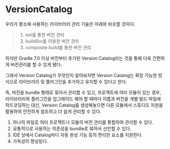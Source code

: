 # VersionCatalog
우리가 평소에 사용하는 라이브러리 관리 기술은 아래와 비슷할 것이다.
> 1. ext를 통한 버전 관리
> 2. buildSrc를 이용한 버전 관리
> 3. composite build를 통한 버전 관리

하지만 Gradle 7.0 이상 버전부터 추가된 Version Catalog라는 것을 통해 더욱 간편하게 버전관리를 할 수 있게 됐다.

그래서 Version Catalog가 무엇인지 알아보자면 
Version Catalog는 확장 가능한 방식으로 라이브러리 및 플러그인을 추가하고 유지할 수 있다고 한다.

 즉, 버전을 bundle 형태로 묶어서 관리할 수 있고, 프로젝트에 여러 모듈이 있는 경우,  라이브러리와 플러그인을 업그레이드 해야 할 때마다 이름과 버전을 개별 빌드 파일에 하드코딩하는 대신, Version Catalog를 생성해놓으면 다른 모듈에서 스튜디오 지원을 활용하여 안전하게 참조하고 더 쉽게 관리할 수 있다.

1. 하나의 파일로 여러 프로젝트나 모듈의 버전 관리를 통합하여 관리할 수 있다.
2. 공통적으로 사용하는 의존성을 bundle로 묶어서 선언할 수 있다.
3. IDE 상에서 Catalog마다 자동 완성 기능 등의 편리한 요소를 지원한다.
4. 가독성이 향상된다.



